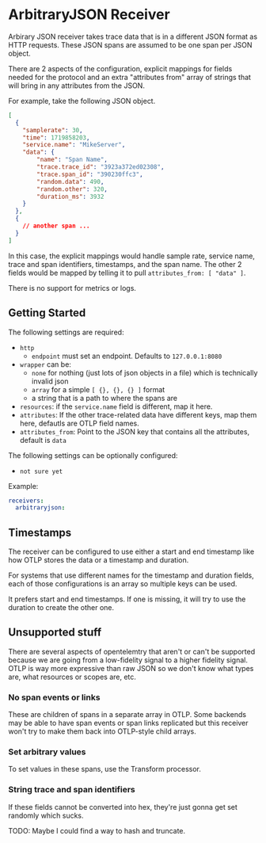 # ArbitraryJSON Receiver

<!-- status autogenerated section -->
[alpha]: https://github.com/open-telemetry/opentelemetry-collector#alpha
[core]: https://github.com/open-telemetry/opentelemetry-collector-releases/tree/main/distributions/otelcol
[contrib]: https://github.com/open-telemetry/opentelemetry-collector-releases/tree/main/distributions/otelcol-contrib
<!-- end autogenerated section -->

Arbirary JSON receiver takes trace data that is in a different JSON format as HTTP requests. These JSON spans are assumed to be one span per JSON object.

There are 2 aspects of the configuration, explicit mappings for fields needed for the protocol and an extra "attributes from" array of strings that will bring in any attributes from the JSON.

For example, take the following JSON object.

```json
[
  {
    "samplerate": 30,
    "time": 1719858203,
    "service.name": "MikeServer",
    "data": {
        "name": "Span Name",
        "trace.trace_id": "3923a372ed02308",
        "trace.span_id": "390230ffc3",
        "random.data": 490,
        "random.other": 320,
        "duration_ms": 3932
    }
  },
  {
    // another span ...
  }
]
```

In this case, the explicit mappings would handle sample rate, service name, trace and span identifiers, timestamps, and the span name. The other 2 fields would be mapped by telling it to pull `attributes_from: [ "data" ]`.

There is no support for metrics or logs.

## Getting Started

The following settings are required:

- `http`
  - `endpoint` must set an endpoint. Defaults to `127.0.0.1:8080`
- `wrapper` can be:
  - `none` for nothing (just lots of json objects in a file) which is technically invalid json
  - `array` for a simple `[ {}, {}, {} ]` format
  - a string that is a path to where the spans are
- `resources`: if the `service.name` field is different, map it here.
- `attributes`: If the other trace-related data have different keys, map them here, defautls are OTLP field names.
- `attributes_from`: Point to the JSON key that contains all the attributes, default is `data`

The following settings can be optionally configured:

- `not sure yet`

Example:

```yaml
receivers:
  arbitraryjson:
```

## Timestamps

The receiver can be configured to use either a start and end timestamp like how OTLP stores the data or a timestamp and duration.

For systems that use different names for the timestamp and duration fields, each of those configurations is an array so multiple keys can be used.

It prefers start and end timestamps. If one is missing, it will try to use the duration to create the other one.

## Unsupported stuff

There are several aspects of opentelemtry that aren't or can't be supported because we are going from a low-fidelity signal to a higher fidelity signal.  OTLP is way more expressive than raw JSON so we don't know what types are, what resources or scopes are, etc.

### No span events or links

These are children of spans in a separate array in OTLP. Some backends may be able to have span events or span links replicated but this receiver won't try to make them back into OTLP-style child arrays. 

### Set arbitrary values

To set values in these spans, use the Transform processor.

### String trace and span identifiers

If these fields cannot be converted into hex, they're just gonna get set randomly which sucks.

TODO: Maybe I could find a way to hash and truncate.
